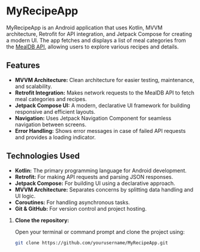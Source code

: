 # MyRecipeApp

MyRecipeApp is an Android application that uses Kotlin, MVVM architecture, Retrofit for API integration, and Jetpack Compose for creating a modern UI. The app fetches and displays a list of meal categories from the [MealDB API](https://www.themealdb.com/), allowing users to explore various recipes and details.

## Features

- **MVVM Architecture:** Clean architecture for easier testing, maintenance, and scalability.
- **Retrofit Integration:** Makes network requests to the MealDB API to fetch meal categories and recipes.
- **Jetpack Compose UI:** A modern, declarative UI framework for building responsive and efficient layouts.
- **Navigation:** Uses Jetpack Navigation Component for seamless navigation between screens.
- **Error Handling:** Shows error messages in case of failed API requests and provides a loading indicator.

## Technologies Used

- **Kotlin:** The primary programming language for Android development.
- **Retrofit:** For making API requests and parsing JSON responses.
- **Jetpack Compose:** For building UI using a declarative approach.
- **MVVM Architecture:** Separates concerns by splitting data handling and UI logic.
- **Coroutines:** For handling asynchronous tasks.
- **Git & GitHub:** For version control and project hosting.



1. **Clone the repository:**

   Open your terminal or command prompt and clone the project using:

   ```bash
   git clone https://github.com/yourusername/MyRecipeApp.git
